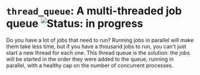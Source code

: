 # `thread_queue`: A multi-threaded job queue ![Status: in progress](https://img.shields.io/badge/Status-In_progress-yellow?style=flat&labelColor=%232c3e50&color=%23f39c12)

Do you have a lot of jobs that need to run?
Running jobs in parallel will make them take less time,
but if you have a thousand jobs to run, you can't just start a new thread for each one.
This thread queue is the solution:
the jobs will be started in the order they were added to the queue,
running in parallel, with a healthy cap on the number of concurrent processes.

[//]: # (TODO: Finish.)
